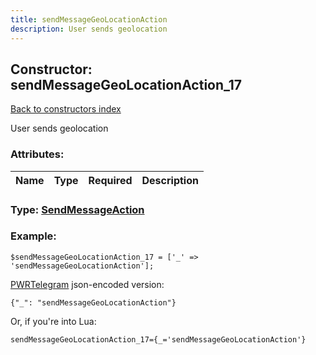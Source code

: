 ```yaml
---
title: sendMessageGeoLocationAction
description: User sends geolocation
---
```

## Constructor: sendMessageGeoLocationAction\_17  
[Back to constructors index](index.md)



User sends geolocation

### Attributes:

| Name     |    Type       | Required | Description |
|----------|:-------------:|:--------:|------------:|



### Type: [SendMessageAction](../types/SendMessageAction.md)


### Example:

```
$sendMessageGeoLocationAction_17 = ['_' => 'sendMessageGeoLocationAction'];
```  

[PWRTelegram](https://pwrtelegram.xyz) json-encoded version:

```
{"_": "sendMessageGeoLocationAction"}
```


Or, if you're into Lua:  


```
sendMessageGeoLocationAction_17={_='sendMessageGeoLocationAction'}

```


